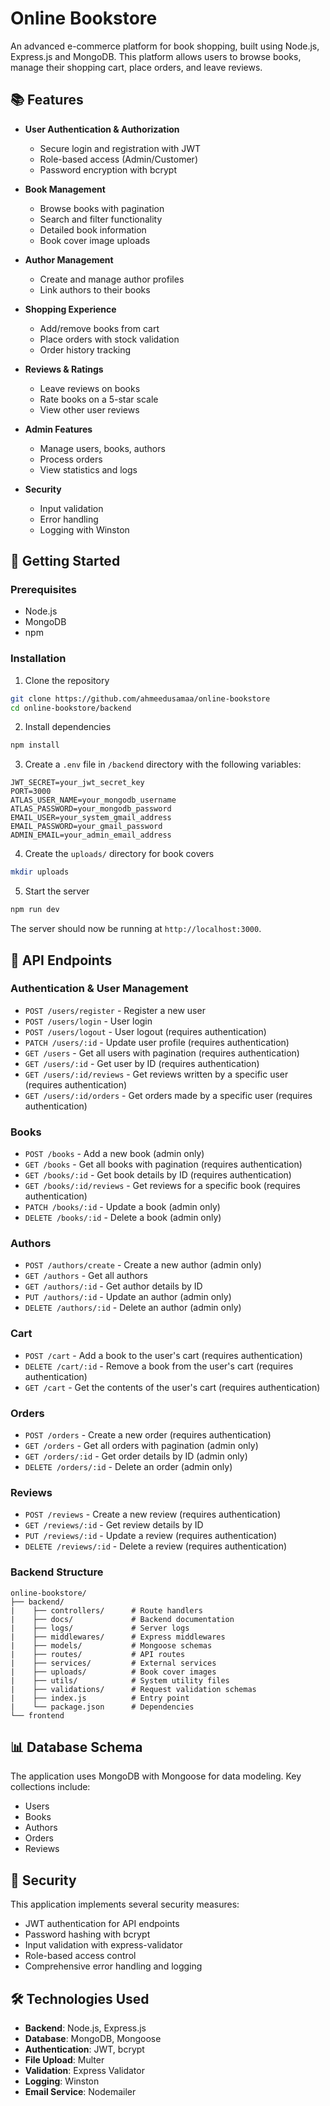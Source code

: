 # Online Bookstore

An advanced e-commerce platform for book shopping, built using Node.js, Express.js and MongoDB. This platform allows users to browse books, manage their shopping cart, place orders, and leave reviews.

## 📚 Features

- **User Authentication & Authorization**
  - Secure login and registration with JWT
  - Role-based access (Admin/Customer)
  - Password encryption with bcrypt

- **Book Management**
  - Browse books with pagination
  - Search and filter functionality
  - Detailed book information
  - Book cover image uploads

- **Author Management**
  - Create and manage author profiles
  - Link authors to their books

- **Shopping Experience**
  - Add/remove books from cart
  - Place orders with stock validation
  - Order history tracking

- **Reviews & Ratings**
  - Leave reviews on books
  - Rate books on a 5-star scale
  - View other user reviews

- **Admin Features**
  - Manage users, books, authors
  - Process orders
  - View statistics and logs

- **Security**
  - Input validation
  - Error handling
  - Logging with Winston

## 🚀 Getting Started

### Prerequisites

- Node.js
- MongoDB
- npm

### Installation

1. Clone the repository
```bash
git clone https://github.com/ahmeedusamaa/online-bookstore
cd online-bookstore/backend
```

2. Install dependencies
```bash
npm install
```

3. Create a `.env` file in `/backend` directory with the following variables:
```
JWT_SECRET=your_jwt_secret_key
PORT=3000
ATLAS_USER_NAME=your_mongodb_username
ATLAS_PASSWORD=your_mongodb_password
EMAIL_USER=your_system_gmail_address
EMAIL_PASSWORD=your_gmail_password
ADMIN_EMAIL=your_admin_email_address
```

4. Create the `uploads/` directory for book covers
```bash
mkdir uploads
```

5. Start the server
```bash
npm run dev
```

The server should now be running at `http://localhost:3000`.

## 🔗 API Endpoints

### Authentication & User Management
- `POST /users/register` - Register a new user
- `POST /users/login` - User login
- `POST /users/logout` - User logout (requires authentication)
- `PATCH /users/:id` - Update user profile (requires authentication)
- `GET /users` - Get all users with pagination (requires authentication)
- `GET /users/:id` - Get user by ID (requires authentication)
- `GET /users/:id/reviews` - Get reviews written by a specific user (requires authentication)
- `GET /users/:id/orders` - Get orders made by a specific user (requires authentication)

### Books
- `POST /books` - Add a new book (admin only)
- `GET /books` - Get all books with pagination (requires authentication)
- `GET /books/:id` - Get book details by ID (requires authentication)
- `GET /books/:id/reviews` - Get reviews for a specific book (requires authentication)
- `PATCH /books/:id` - Update a book (admin only)
- `DELETE /books/:id` - Delete a book (admin only)

### Authors
- `POST /authors/create` - Create a new author (admin only)
- `GET /authors` - Get all authors
- `GET /authors/:id` - Get author details by ID
- `PUT /authors/:id` - Update an author (admin only)
- `DELETE /authors/:id` - Delete an author (admin only)

### Cart
- `POST /cart` - Add a book to the user's cart (requires authentication)
- `DELETE /cart/:id` - Remove a book from the user's cart (requires authentication)
- `GET /cart` - Get the contents of the user's cart (requires authentication)

### Orders
- `POST /orders` - Create a new order (requires authentication)
- `GET /orders` - Get all orders with pagination (admin only)
- `GET /orders/:id` - Get order details by ID (admin only)
- `DELETE /orders/:id` - Delete an order (admin only)

### Reviews
- `POST /reviews` - Create a new review (requires authentication)
- `GET /reviews/:id` - Get review details by ID
- `PUT /reviews/:id` - Update a review (requires authentication)
- `DELETE /reviews/:id` - Delete a review (requires authentication)

### Backend Structure

```
online-bookstore/
├── backend/
|    ├── controllers/      # Route handlers
|    ├── docs/             # Backend documentation
|    ├── logs/             # Server logs
|    ├── middlewares/      # Express middlewares
|    ├── models/           # Mongoose schemas
|    ├── routes/           # API routes
|    ├── services/         # External services
|    ├── uploads/          # Book cover images
|    ├── utils/            # System utility files
|    ├── validations/      # Request validation schemas
|    ├── index.js          # Entry point
|    └── package.json      # Dependencies
└── frontend
```

## 📊 Database Schema

The application uses MongoDB with Mongoose for data modeling. Key collections include:
- Users
- Books
- Authors
- Orders
- Reviews

## 🔐 Security

This application implements several security measures:
- JWT authentication for API endpoints
- Password hashing with bcrypt
- Input validation with express-validator
- Role-based access control
- Comprehensive error handling and logging

## 🛠️ Technologies Used

- **Backend**: Node.js, Express.js
- **Database**: MongoDB, Mongoose
- **Authentication**: JWT, bcrypt
- **File Upload**: Multer
- **Validation**: Express Validator
- **Logging**: Winston
- **Email Service**: Nodemailer
